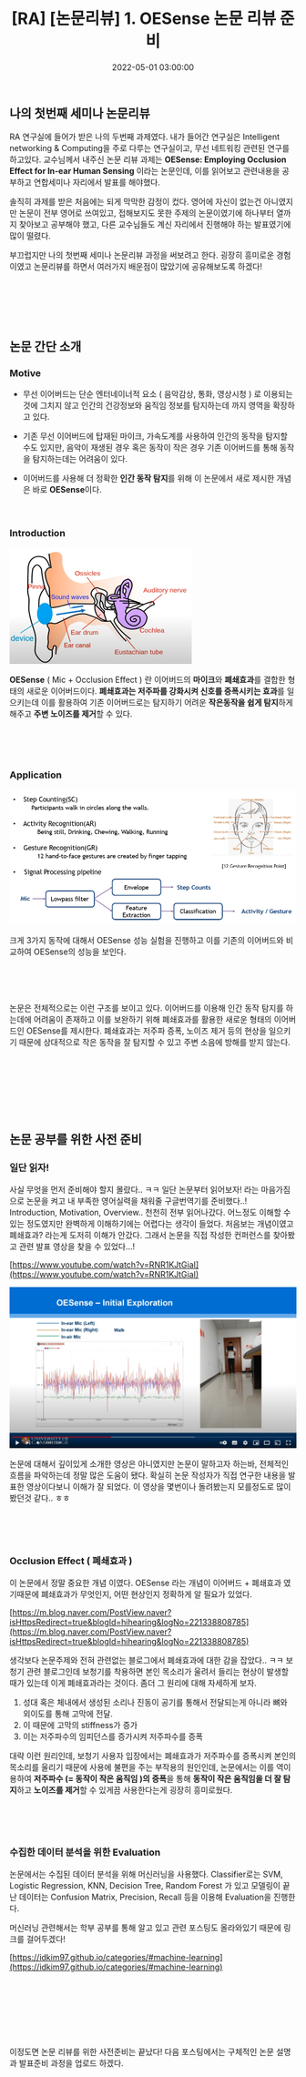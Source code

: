 ﻿---
permalink: /2022-05-01-MobiSys`21 OESense 논문 리뷰/
title: "[RA] [논문리뷰] 1. OESense 논문 리뷰 준비 "
date: 2022-05-01 03:00:00
toc: true
toc_sticky: true
toc_label: "OESense"
categories:
- RA
tags:
- 논문리뷰
- OESense
---

## 나의 첫번째 세미나 논문리뷰
RA 연구실에 들어가 받은 나의 두번째 과제였다. 내가 들어간 연구실은 Intelligent networking & Computing을 주로 다루는 연구실이고, 무선 네트워킹 관련된 연구를 하고있다. 교수님께서 내주신 논문 리뷰 과제는 **OESense: Employing Occlusion Effect for In-ear Human Sensing** 이라는 논문인데, 이를 읽어보고 관련내용을 공부하고 연합세미나 자리에서 발표를 해야했다.

솔직히 과제를 받은 처음에는 되게 막막한 감정이 컸다. 영어에 자신이 없는건 아니였지만 논문이 전부 영어로 쓰여있고, 접해보지도 못한 주제의 논문이였기에 하나부터 열까지 찾아보고 공부해야 했고, 다른 교수님들도 계신 자리에서 진행해야 하는 발표였기에 많이 떨렸다.

부끄럽지만 나의 첫번째 세미나 논문리뷰 과정을 써보려고 한다. 굉장히 흥미로운 경험이였고 논문리뷰를 하면서 여러가지 배운점이 많았기에 공유해보도록 하겠다!
<br><br><br><br><br><br> 
      


## 논문 간단 소개
### Motive
- 무선 이어버드는 단순 엔터네이너적 요소 ( 음악감상, 통화, 영상시청 ) 로 이용되는 것에 그치지 않고 인간의 건강정보와 움직임 정보를 탐지하는데 까지 영역을 확장하고 있다.

- 기존 무선 이어버드에 탑재된 마이크, 가속도계를 사용하여 인간의 동작을 탐지할 수도 있지만, 음악이 재생된 경우 혹은 동작이 작은 경우 기존 이어버드를 통해 동작을 탐지하는데는 어려움이 있다.

- 이어버드를 사용해 더 정확한 **인간 동작 탐지**를 위해 이 논문에서 새로 제시한 개념은 바로 **OESense**이다.
<br><br><br>

### Introduction

<p align="left">
<img src="https://github.com/idkim97/idkim97.github.io/blob/master/img/OE1.png?raw=true">
</p>

**OESense** ( Mic + Occlusion Effect ) 란 이어버드의 **마이크**와 **폐쇄효과**를 결합한 형태의 새로운 이어버드이다. **폐쇄효과는 저주파를 강화시켜 신호를 증폭시키는 효과**를 일으키는데 이를 활용하여 기존 이어버드로는 탐지하기 어려운 **작은동작을 쉽게 탐지**하게 해주고 **주변 노이즈를 제거**할 수 있다.

<br><br><br>

### Application
<p align="left">
<img src="https://github.com/idkim97/idkim97.github.io/blob/master/img/OE2.png?raw=true">
</p>

크게 3가지 동작에 대해서 OESense 성능 실험을 진행하고 이를 기존의 이어버드와 비교하여 OESense의 성능을 보인다.

<br><br><br>

논문은 전체적으로는 이런 구조를 보이고 있다. 이어버드를 이용해 인간 동작 탐지를 하는데에 어려움이 존재하고 이를 보완하기 위해 폐쇄효과를 활용한 새로운 형태의 이어버드인 OESense를 제시한다. 폐쇄효과는 저주파 증폭, 노이즈 제거 등의 현상을 일으키기 때문에 상대적으로 작은 동작을 잘 탐지할 수 있고 주변 소음에 방해를 받지 않는다. 

<br><br><br><br><br><br>

## 논문 공부를 위한 사전 준비

### 일단 읽자!
사실 무엇을 먼저 준비해야 할지 몰랐다.. ㅋㅋ 일단 논문부터 읽어보자! 라는 마음가짐으로 논문을 켜고 내 부족한 영어실력을 채워줄 구글번역기를 준비했다..! Introduction, Motivation, Overview.. 천천히 전부 읽어나갔다. 어느정도 이해할 수 있는 정도였지만 완벽하게 이해하기에는 어렵다는 생각이 들었다. 처음보는 개념이였고 폐쇄효과? 라는게 도저히 이해가 안갔다. 그래서 논문을 직접 작성한 컨퍼런스를 찾아봤고 관련 발표 영상을 찾을 수 있었다...!

[https://www.youtube.com/watch?v=RNR1KJtGiaI](https://www.youtube.com/watch?v=RNR1KJtGiaI)
<p align="left">
<img src="https://github.com/idkim97/idkim97.github.io/blob/master/img/OE3.png?raw=true">
</p>

논문에 대해서 깊이있게 소개한 영상은 아니였지만 논문이 말하고자 하는바, 전체적인 흐름을 파악하는데 정말 많은 도움이 됐다. 확실히 논문 작성자가 직접 연구한 내용을 발표한 영상이다보니 이해가 잘 되었다. 이 영상을 몇번이나 돌려봤는지 모를정도로 많이 봤던것 같다.. ㅎㅎ

<br><br><br>

### Occlusion Effect ( 폐쇄효과 ) 
이 논문에서 정말 중요한 개념 이였다. OESense 라는 개념이 이어버드 + 폐쇄효과 였기때문에 폐쇄효과가 무엇인지, 어떤 현상인지 정확하게 알 필요가 있었다. 

[https://m.blog.naver.com/PostView.naver?isHttpsRedirect=true&blogId=hihearing&logNo=221338808785](https://m.blog.naver.com/PostView.naver?isHttpsRedirect=true&blogId=hihearing&logNo=221338808785)

생각보다 논문주제와 전혀 관련없는 블로그에서 폐쇄효과에 대한 감을 잡았다.. ㅋㅋ 보청기 관련 블로그인데 보청기를 착용하면 본인 목소리가 울려서 들리는 현상이 발생할 때가 있는데 이게 폐쇄효과라는 것이다. 
좀더 그 원리에 대해 자세하게 보자.
1. 성대 혹은 체내에서 생성된 소리나 진동이 공기를 통해서 전달되는게 아니라 뼈와 외이도를 통해 고막에 전달.
2. 이 때문에 고막의 stiffness가 증가
3. 이는 저주파수의 임피던스를 증가시켜 저주파수를 증폭

대략 이런 원리인데, 보청기 사용자 입장에서는 폐쇄효과가 저주파수를 증폭시켜 본인의 목소리를 울리기 때문에 사용에 불편을 주는 부작용의 원인인데, 논문에서는 이를 역이용하여 **저주파수 (= 동작이 작은 움직임 )의 증폭**을 통해 **동작이 작은 움직임을 더 잘 탐지**하고 **노이즈를 제거**할 수 있게끔 사용한다는게 굉장히 흥미로웠다.

<br><br><br>

### 수집한 데이터 분석을 위한 Evaluation

논문에서는 수집된 데이터 분석을 위해 머신러닝을 사용했다. Classifier로는 SVM, Logistic Regression, KNN, Decision Tree, Random Forest 가 있고 모델링이 끝난 데이터는 Confusion Matrix, Precision, Recall 등을 이용해 Evaluation을 진행한다.

머신러닝 관련해서는 학부 공부를 통해 알고 있고 관련 포스팅도 올라와있기 때문에 링크를 걸어두겠다!

[https://idkim97.github.io/categories/#machine-learning](https://idkim97.github.io/categories/#machine-learning)

<br><br><br><br><br><br>

이정도면 논문 리뷰를 위한 사전준비는 끝났다! 다음 포스팅에서는 구체적인 논문 설명과 발표준비 과정을 업로드 하겠다.